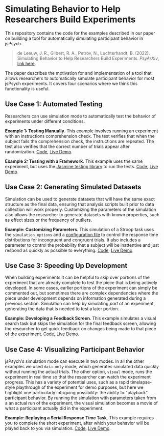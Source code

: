 # Simulating Behavior to Help Researchers Build Experiments

This repository contains the code for the examples described in our paper on building a tool for automatically simulating participant behavior in jsPsych.

> de Leeuw, J. R., Gilbert, R. A., Petrov, N., Luchterhandt, B. (2022). Simulating Behavior to Help Researchers Build Experiments. *PsyArXiv*, [link here](#).

The paper describes the motivation for and implementation of a tool that allows researchers to automatically simulate participant behavior for most jsPsych experiments. It covers four scenarios where we think this functionality is useful.

## Use Case 1: Automated Testing

Researchers can use simulation mode to automatically test the behavior of experiments under different conditions.

**Example 1: Testing Manually**. This example involves running an experiment with an instructions comprehension check. The test verifies that when the subject fails the comprehension check, the instructions are repeated. The test also verifies that the correct number of trials appear after randomization. [Code](https://github.com/jspsych/simulation-examples/tree/main/use-case-1-testing), [Live Demo](https://jspsych.github.io/simulation-examples/use-case-1-testing/basic/).

**Example 2: Testing with a Framework**. This example uses the same experiment, but uses the [Jasmine testing library](https://jasmine.github.io/) to run the tests. [Code](https://github.com/jspsych/simulation-examples/tree/main/use-case-1-testing), [Live Demo](https://jspsych.github.io/simulation-examples/use-case-1-testing/with-jasmine/).

## Use Case 2: Generating Simulated Datasets

Simulation can be used to generate datasets that will have the same exact structure as the final data, ensuring that analysis scripts built prior to data collection will work properly. Customizing the parameters of the simulation also allows the researcher to generate datasets with known properties, such as effect sizes or the frequency of outliers.

**Example: Customizing Parameters**. This simulation of a Stroop task uses the `simulation_options` and a [configuration file](https://github.com/jspsych/simulation-examples/blob/main/use-case-2-generate-dataset/simulation_options.js) to control the response time distributions for incongruent and congruent trials. It also includes a parameter to control the probability that a subject will be inattentive and just respond as quickly as possible to everything. [Code](https://github.com/jspsych/simulation-examples/tree/main/use-case-2-generate-dataset), [Live Demo](https://jspsych.github.io/simulation-examples/use-case-2-generate-dataset/).

## Use Case 3: Speeding Up Development

When building experiments it can be helpful to skip over portions of the experiment that are already complete to test the piece that is being actively developed. In some cases, earlier portions of the experiment can simply be commented out, but sometimes there are complex dependencies where the piece under development depends on information generated during a previous section. Simulation can help by simulating *part* of an experiment, generating the data that is needed to test a later portion.

**Example: Developing a Feedback Screen**. This example simulates a visual search task but skips the simulation for the final feedback screen, allowing the researcher to get quick feedback on changes being made to that piece of the experiment. [Code](https://github.com/jspsych/simulation-examples/tree/main/use-case-3-partial-simulation), [Live Demo](https://jspsych.github.io/simulation-examples/use-case-3-partial-simulation/).

## Use Case 4: Visualizing Participant Behavior

jsPsych's simulation mode can execute in two modes. In all the other examples we used `data-only` mode, which generates simulated data quickly without running the actual trials. The other option, `visual` mode, runs the experiment in real time so that the researcher can watch the experiment progress. This has a variety of potential uses, such as a rapid timelapse-style playthrough of the experiment for demo purposes, but here we highlight one particularly intriguing possibility: the ability to "playback" participant behavior. By running the simulation with parameters taken from a an actual run of the experiment, the visual simulation becomes a movie of what a participant actually did in the experiment.

**Example: Replaying a Serial Response Time Task**. This example requires you to complete the short experiment, after which your behavior will be played back to you via simulation. [Code](https://github.com/jspsych/simulation-examples/tree/main/use-case-4-replay), [Live Demo](https://jspsych.github.io/simulation-examples/use-case-4-replay/).



